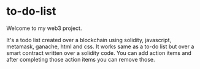 # to-do-list

Welcome to my web3 project.

It's a todo list created over a blockchain using solidity, javascript, metamask, ganache, html and css.
 It works same as a to-do list but over a smart contract written over a solidity code.
 You can add action items and after completing those action items you can remove those.
